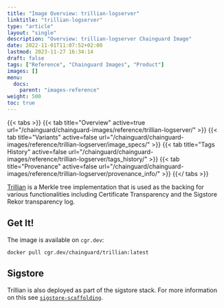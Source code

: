 ```yaml
---
title: "Image Overview: trillian-logserver"
linktitle: "trillian-logserver"
type: "article"
layout: "single"
description: "Overview: trillian-logserver Chainguard Image"
date: 2022-11-01T11:07:52+02:00
lastmod: 2023-11-27 16:34:14
draft: false
tags: ["Reference", "Chainguard Images", "Product"]
images: []
menu: 
  docs: 
    parent: "images-reference"
weight: 500
toc: true
---
```


{{< tabs >}}
{{< tab title="Overview" active=true url="/chainguard/chainguard-images/reference/trillian-logserver/" >}}
{{< tab title="Variants" active=false url="/chainguard/chainguard-images/reference/trillian-logserver/image_specs/" >}}
{{< tab title="Tags History" active=false url="/chainguard/chainguard-images/reference/trillian-logserver/tags_history/" >}}
{{< tab title="Provenance" active=false url="/chainguard/chainguard-images/reference/trillian-logserver/provenance_info/" >}}
{{</ tabs >}}



<!--overview:start-->
[Trillian](https://github.com/google/trillian) is a Merkle tree implementation that is used as the backing for various functionalities including Certificate Transparency and the Sigstore Rekor transparency log.
<!--overview:end-->

<!--getting:start-->
## Get It!
The image is available on `cgr.dev`:

```
docker pull cgr.dev/chainguard/trillian:latest
```
<!--getting:end-->

<!--body:start-->
## Sigstore

Trillian is also deployed as part of the sigstore stack.  For more information
on this see [`sigstore-scaffolding`](../sigstore-scaffolding/).
<!--body:end-->

